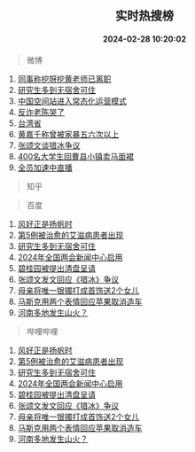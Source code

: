 <div align="center"><h2>实时热搜榜</h2><h4>2024-02-28 10:20:02</h4></div>

> 微博  

1. [同事称挖呀挖黄老师已离职](https://s.weibo.com/weibo?q=%23%E5%90%8C%E4%BA%8B%E7%A7%B0%E6%8C%96%E5%91%80%E6%8C%96%E9%BB%84%E8%80%81%E5%B8%88%E5%B7%B2%E7%A6%BB%E8%81%8C%23&t=31&band_rank=1&Refer=top)<br />
2. [研究生多到无宿舍可住](https://s.weibo.com/weibo?q=%23%E7%A0%94%E7%A9%B6%E7%94%9F%E5%A4%9A%E5%88%B0%E6%97%A0%E5%AE%BF%E8%88%8D%E5%8F%AF%E4%BD%8F%23&t=31&band_rank=2&Refer=top)<br />
3. [中国空间站进入常态化运营模式](https://s.weibo.com/weibo?q=%23%E4%B8%AD%E5%9B%BD%E7%A9%BA%E9%97%B4%E7%AB%99%E8%BF%9B%E5%85%A5%E5%B8%B8%E6%80%81%E5%8C%96%E8%BF%90%E8%90%A5%E6%A8%A1%E5%BC%8F%23&t=31&band_rank=3&Refer=top)<br />
4. [反诈老陈哭了](https://s.weibo.com/weibo?q=%23%E5%8F%8D%E8%AF%88%E8%80%81%E9%99%88%E5%93%AD%E4%BA%86%23&t=31&band_rank=4&Refer=top)<br />
5. [台湾省](https://s.weibo.com/weibo?q=%E5%8F%B0%E6%B9%BE%E7%9C%81&t=31&band_rank=5&Refer=top)<br />
6. [黄嘉千称曾被家暴五六次以上](https://s.weibo.com/weibo?q=%23%E9%BB%84%E5%98%89%E5%8D%83%E7%A7%B0%E6%9B%BE%E8%A2%AB%E5%AE%B6%E6%9A%B4%E4%BA%94%E5%85%AD%E6%AC%A1%E4%BB%A5%E4%B8%8A%23&t=31&band_rank=6&Refer=top)<br />
7. [张颂文谈猎冰争议](https://s.weibo.com/weibo?q=%23%E5%BC%A0%E9%A2%82%E6%96%87%E8%B0%88%E7%8C%8E%E5%86%B0%E4%BA%89%E8%AE%AE%23&t=31&band_rank=7&Refer=top)<br />
8. [400名大学生回曹县小镇卖马面裙](https://s.weibo.com/weibo?q=%23400%E5%90%8D%E5%A4%A7%E5%AD%A6%E7%94%9F%E5%9B%9E%E6%9B%B9%E5%8E%BF%E5%B0%8F%E9%95%87%E5%8D%96%E9%A9%AC%E9%9D%A2%E8%A3%99%23&t=31&band_rank=8&Refer=top)<br />
9. [全员加速中直播](https://s.weibo.com/weibo?q=%E5%85%A8%E5%91%98%E5%8A%A0%E9%80%9F%E4%B8%AD%E7%9B%B4%E6%92%AD&t=31&band_rank=9&Refer=top)<br />

> 知乎  


> 百度  

1. [风好正是扬帆时](https://www.baidu.com/s?wd=%E9%A3%8E%E5%A5%BD%E6%AD%A3%E6%98%AF%E6%89%AC%E5%B8%86%E6%97%B6&sa=fyb_news&rsv_dl=fyb_news)<br />
2. [第5例被治愈的艾滋病患者出现](https://www.baidu.com/s?wd=%E7%AC%AC5%E4%BE%8B%E8%A2%AB%E6%B2%BB%E6%84%88%E7%9A%84%E8%89%BE%E6%BB%8B%E7%97%85%E6%82%A3%E8%80%85%E5%87%BA%E7%8E%B0&sa=fyb_news&rsv_dl=fyb_news)<br />
3. [研究生多到无宿舍可住](https://www.baidu.com/s?wd=%E7%A0%94%E7%A9%B6%E7%94%9F%E5%A4%9A%E5%88%B0%E6%97%A0%E5%AE%BF%E8%88%8D%E5%8F%AF%E4%BD%8F&sa=fyb_news&rsv_dl=fyb_news)<br />
4. [2024年全国两会新闻中心启用](https://www.baidu.com/s?wd=2024%E5%B9%B4%E5%85%A8%E5%9B%BD%E4%B8%A4%E4%BC%9A%E6%96%B0%E9%97%BB%E4%B8%AD%E5%BF%83%E5%90%AF%E7%94%A8&sa=fyb_news&rsv_dl=fyb_news)<br />
5. [碧桂园被提出清盘呈请](https://www.baidu.com/s?wd=%E7%A2%A7%E6%A1%82%E5%9B%AD%E8%A2%AB%E6%8F%90%E5%87%BA%E6%B8%85%E7%9B%98%E5%91%88%E8%AF%B7&sa=fyb_news&rsv_dl=fyb_news)<br />
6. [张颂文发文回应《猎冰》争议](https://www.baidu.com/s?wd=%E5%BC%A0%E9%A2%82%E6%96%87%E5%8F%91%E6%96%87%E5%9B%9E%E5%BA%94%E3%80%8A%E7%8C%8E%E5%86%B0%E3%80%8B%E4%BA%89%E8%AE%AE&sa=fyb_news&rsv_dl=fyb_news)<br />
7. [母亲将唯一银镯打成首饰送2个女儿](https://www.baidu.com/s?wd=%E6%AF%8D%E4%BA%B2%E5%B0%86%E5%94%AF%E4%B8%80%E9%93%B6%E9%95%AF%E6%89%93%E6%88%90%E9%A6%96%E9%A5%B0%E9%80%812%E4%B8%AA%E5%A5%B3%E5%84%BF&sa=fyb_news&rsv_dl=fyb_news)<br />
8. [马斯克用两个表情回应苹果取消造车](https://www.baidu.com/s?wd=%E9%A9%AC%E6%96%AF%E5%85%8B%E7%94%A8%E4%B8%A4%E4%B8%AA%E8%A1%A8%E6%83%85%E5%9B%9E%E5%BA%94%E8%8B%B9%E6%9E%9C%E5%8F%96%E6%B6%88%E9%80%A0%E8%BD%A6&sa=fyb_news&rsv_dl=fyb_news)<br />
9. [河南多地发生山火？](https://www.baidu.com/s?wd=%E6%B2%B3%E5%8D%97%E5%A4%9A%E5%9C%B0%E5%8F%91%E7%94%9F%E5%B1%B1%E7%81%AB%EF%BC%9F&sa=fyb_news&rsv_dl=fyb_news)<br />

> 哔哩哔哩  

1. [风好正是扬帆时](https://www.baidu.com/s?wd=%E9%A3%8E%E5%A5%BD%E6%AD%A3%E6%98%AF%E6%89%AC%E5%B8%86%E6%97%B6&sa=fyb_news&rsv_dl=fyb_news)<br />
2. [第5例被治愈的艾滋病患者出现](https://www.baidu.com/s?wd=%E7%AC%AC5%E4%BE%8B%E8%A2%AB%E6%B2%BB%E6%84%88%E7%9A%84%E8%89%BE%E6%BB%8B%E7%97%85%E6%82%A3%E8%80%85%E5%87%BA%E7%8E%B0&sa=fyb_news&rsv_dl=fyb_news)<br />
3. [研究生多到无宿舍可住](https://www.baidu.com/s?wd=%E7%A0%94%E7%A9%B6%E7%94%9F%E5%A4%9A%E5%88%B0%E6%97%A0%E5%AE%BF%E8%88%8D%E5%8F%AF%E4%BD%8F&sa=fyb_news&rsv_dl=fyb_news)<br />
4. [2024年全国两会新闻中心启用](https://www.baidu.com/s?wd=2024%E5%B9%B4%E5%85%A8%E5%9B%BD%E4%B8%A4%E4%BC%9A%E6%96%B0%E9%97%BB%E4%B8%AD%E5%BF%83%E5%90%AF%E7%94%A8&sa=fyb_news&rsv_dl=fyb_news)<br />
5. [碧桂园被提出清盘呈请](https://www.baidu.com/s?wd=%E7%A2%A7%E6%A1%82%E5%9B%AD%E8%A2%AB%E6%8F%90%E5%87%BA%E6%B8%85%E7%9B%98%E5%91%88%E8%AF%B7&sa=fyb_news&rsv_dl=fyb_news)<br />
6. [张颂文发文回应《猎冰》争议](https://www.baidu.com/s?wd=%E5%BC%A0%E9%A2%82%E6%96%87%E5%8F%91%E6%96%87%E5%9B%9E%E5%BA%94%E3%80%8A%E7%8C%8E%E5%86%B0%E3%80%8B%E4%BA%89%E8%AE%AE&sa=fyb_news&rsv_dl=fyb_news)<br />
7. [母亲将唯一银镯打成首饰送2个女儿](https://www.baidu.com/s?wd=%E6%AF%8D%E4%BA%B2%E5%B0%86%E5%94%AF%E4%B8%80%E9%93%B6%E9%95%AF%E6%89%93%E6%88%90%E9%A6%96%E9%A5%B0%E9%80%812%E4%B8%AA%E5%A5%B3%E5%84%BF&sa=fyb_news&rsv_dl=fyb_news)<br />
8. [马斯克用两个表情回应苹果取消造车](https://www.baidu.com/s?wd=%E9%A9%AC%E6%96%AF%E5%85%8B%E7%94%A8%E4%B8%A4%E4%B8%AA%E8%A1%A8%E6%83%85%E5%9B%9E%E5%BA%94%E8%8B%B9%E6%9E%9C%E5%8F%96%E6%B6%88%E9%80%A0%E8%BD%A6&sa=fyb_news&rsv_dl=fyb_news)<br />
9. [河南多地发生山火？](https://www.baidu.com/s?wd=%E6%B2%B3%E5%8D%97%E5%A4%9A%E5%9C%B0%E5%8F%91%E7%94%9F%E5%B1%B1%E7%81%AB%EF%BC%9F&sa=fyb_news&rsv_dl=fyb_news)<br />
